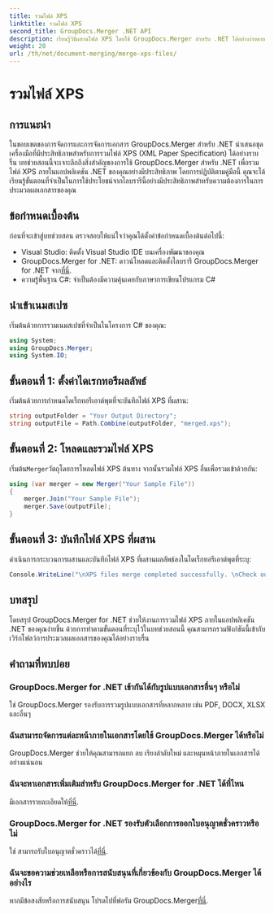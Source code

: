 ```yaml
---
title: รวมไฟล์ XPS
linktitle: รวมไฟล์ XPS
second_title: GroupDocs.Merger .NET API
description: เรียนรู้วิธีผสานไฟล์ XPS โดยใช้ GroupDocs.Merger สำหรับ .NET ได้อย่างง่ายดาย ลดความซับซ้อนในการประมวลผลเอกสารในแอปพลิเคชัน .NET ของคุณ
weight: 20
url: /th/net/document-merging/merge-xps-files/
---
```


# รวมไฟล์ XPS

## การแนะนำ
ในขอบเขตของการจัดการและการจัดการเอกสาร GroupDocs.Merger สำหรับ .NET นำเสนอชุดเครื่องมือที่มีประสิทธิภาพสำหรับการรวมไฟล์ XPS (XML Paper Specification) ได้อย่างราบรื่น บทช่วยสอนนี้จะเจาะลึกถึงสิ่งสำคัญของการใช้ GroupDocs.Merger สำหรับ .NET เพื่อรวมไฟล์ XPS ภายในแอปพลิเคชัน .NET ของคุณอย่างมีประสิทธิภาพ โดยการปฏิบัติตามคู่มือนี้ คุณจะได้เรียนรู้ขั้นตอนที่จำเป็นในการใช้ประโยชน์จากไลบรารีนี้อย่างมีประสิทธิภาพสำหรับความต้องการในการประมวลผลเอกสารของคุณ
## ข้อกำหนดเบื้องต้น
ก่อนที่จะเข้าสู่บทช่วยสอน ตรวจสอบให้แน่ใจว่าคุณได้ตั้งค่าข้อกำหนดเบื้องต้นต่อไปนี้:
- Visual Studio: ติดตั้ง Visual Studio IDE บนเครื่องพัฒนาของคุณ
-  GroupDocs.Merger for .NET: ดาวน์โหลดและติดตั้งไลบรารี GroupDocs.Merger for .NET จาก[ที่นี่](https://releases.groupdocs.com/merger/net/).
- ความรู้พื้นฐาน C#: จำเป็นต้องมีความคุ้นเคยกับภาษาการเขียนโปรแกรม C#

## นำเข้าเนมสเปซ
เริ่มต้นด้วยการรวมเนมสเปซที่จำเป็นในโครงการ C# ของคุณ:
```csharp
using System; 
using GroupDocs.Merger;
using System.IO;
```
## ขั้นตอนที่ 1: ตั้งค่าไดเรกทอรีผลลัพธ์
เริ่มต้นด้วยการกำหนดไดเร็กทอรีเอาต์พุตที่จะบันทึกไฟล์ XPS ที่ผสาน:
```csharp
string outputFolder = "Your Output Directory";
string outputFile = Path.Combine(outputFolder, "merged.xps");
```
## ขั้นตอนที่ 2: โหลดและรวมไฟล์ XPS
 เริ่มต้น`Merger`วัตถุโดยการโหลดไฟล์ XPS ต้นทาง จากนั้นรวมไฟล์ XPS อื่นเพื่อรวมเข้าด้วยกัน:
```csharp
using (var merger = new Merger("Your Sample File"))
{
    merger.Join("Your Sample File");
    merger.Save(outputFile);
}
```
## ขั้นตอนที่ 3: บันทึกไฟล์ XPS ที่ผสาน
ดำเนินการกระบวนการผสานและบันทึกไฟล์ XPS ที่ผสานผลลัพธ์ลงในไดเร็กทอรีเอาต์พุตที่ระบุ:
```csharp
Console.WriteLine("\nXPS files merge completed successfully. \nCheck output in {0}", outputFolder);
```

## บทสรุป
โดยสรุป GroupDocs.Merger for .NET ช่วยให้งานการรวมไฟล์ XPS ภายในแอปพลิเคชัน .NET ของคุณง่ายขึ้น ด้วยการทำตามขั้นตอนที่ระบุไว้ในบทช่วยสอนนี้ คุณสามารถรวมฟังก์ชันนี้เข้ากับเวิร์กโฟลว์การประมวลผลเอกสารของคุณได้อย่างราบรื่น

## คำถามที่พบบ่อย
### GroupDocs.Merger for .NET เข้ากันได้กับรูปแบบเอกสารอื่นๆ หรือไม่
ใช่ GroupDocs.Merger รองรับการรวมรูปแบบเอกสารที่หลากหลาย เช่น PDF, DOCX, XLSX และอื่นๆ
### ฉันสามารถจัดการแต่ละหน้าภายในเอกสารโดยใช้ GroupDocs.Merger ได้หรือไม่
GroupDocs.Merger ช่วยให้คุณสามารถแยก ลบ เรียงลำดับใหม่ และหมุนหน้าภายในเอกสารได้อย่างแน่นอน
### ฉันจะหาเอกสารเพิ่มเติมสำหรับ GroupDocs.Merger for .NET ได้ที่ไหน
 มีเอกสารรายละเอียดให้[ที่นี่](https://tutorials.groupdocs.com/merger/net/).
### GroupDocs.Merger for .NET รองรับตัวเลือกการออกใบอนุญาตชั่วคราวหรือไม่
 ใช่ สามารถรับใบอนุญาตชั่วคราวได้[ที่นี่](https://purchase.groupdocs.com/temporary-license/).
### ฉันจะขอความช่วยเหลือหรือการสนับสนุนที่เกี่ยวข้องกับ GroupDocs.Merger ได้อย่างไร
 หากมีข้อสงสัยหรือการสนับสนุน โปรดไปที่ฟอรัม GroupDocs.Merger[ที่นี่](https://forum.groupdocs.com/c/merger/32).